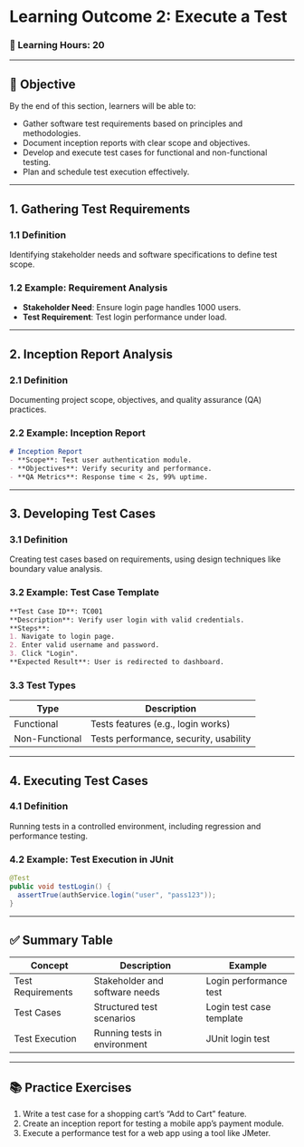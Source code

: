# **Learning Outcome 2: Execute a Test**

### 📘 Learning Hours: 20

---

## 📌 Objective

By the end of this section, learners will be able to:
- Gather software test requirements based on principles and methodologies.
- Document inception reports with clear scope and objectives.
- Develop and execute test cases for functional and non-functional testing.
- Plan and schedule test execution effectively.

---

## 1. **Gathering Test Requirements**

### 1.1 Definition
Identifying stakeholder needs and software specifications to define test scope.

### 1.2 Example: Requirement Analysis
- **Stakeholder Need**: Ensure login page handles 1000 users.
- **Test Requirement**: Test login performance under load.

---

## 2. **Inception Report Analysis**

### 2.1 Definition
Documenting project scope, objectives, and quality assurance (QA) practices.

### 2.2 Example: Inception Report
```markdown
# Inception Report
- **Scope**: Test user authentication module.
- **Objectives**: Verify security and performance.
- **QA Metrics**: Response time < 2s, 99% uptime.
```

---

## 3. **Developing Test Cases**

### 3.1 Definition
Creating test cases based on requirements, using design techniques like boundary value analysis.

### 3.2 Example: Test Case Template
```markdown
**Test Case ID**: TC001
**Description**: Verify user login with valid credentials.
**Steps**:
1. Navigate to login page.
2. Enter valid username and password.
3. Click "Login".
**Expected Result**: User is redirected to dashboard.
```

### 3.3 Test Types
| Type             | Description                              |
|------------------|------------------------------------------|
| Functional       | Tests features (e.g., login works)       |
| Non-Functional   | Tests performance, security, usability   |

---

## 4. **Executing Test Cases**

### 4.1 Definition
Running tests in a controlled environment, including regression and performance testing.

### 4.2 Example: Test Execution in JUnit
```java
@Test
public void testLogin() {
  assertTrue(authService.login("user", "pass123"));
}
```

---

## ✅ Summary Table
| Concept               | Description                              | Example                        |
|-----------------------|------------------------------------------|--------------------------------|
| Test Requirements     | Stakeholder and software needs           | Login performance test         |
| Test Cases            | Structured test scenarios                | Login test case template       |
| Test Execution        | Running tests in environment             | JUnit login test               |

---

## 📚 Practice Exercises
1. Write a test case for a shopping cart’s “Add to Cart” feature.
2. Create an inception report for testing a mobile app’s payment module.
3. Execute a performance test for a web app using a tool like JMeter.